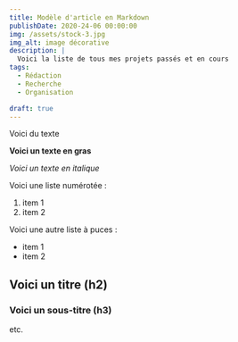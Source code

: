 ```yaml
---
title: Modèle d'article en Markdown
publishDate: 2020-24-06 00:00:00
img: /assets/stock-3.jpg
img_alt: image décorative
description: |
  Voici la liste de tous mes projets passés et en cours
tags:
  - Rédaction
  - Recherche
  - Organisation

draft: true
---
```


Voici du texte

**Voici un texte en gras**

_Voici un texte en italique_

Voici une liste numérotée :

1. item 1
2. item 2

Voici une autre liste à puces :

- item 1
- item 2

## Voici un titre (h2)

### Voici un sous-titre (h3)

etc.